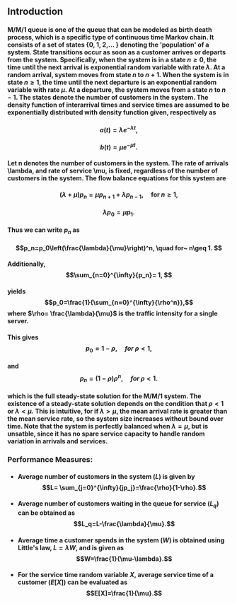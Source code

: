 ## Introduction 
#### M/M/1 queue is one of the queue that can be modeled as birth death process, which is a specific type of continuous time Markov chain. It consists of a set of states {0, 1, 2,... \} denoting the 'population' of a system. State transitions occur as soon as a customer arrives or departs from the system. Specifically, when the system is in a state $n \geq 0$, the time until the next arrival is exponential random variable with rate $\lambda$. At a random arrival, system moves from state $n$ to $n+1$. When the system is in state $n \geq 1$, the time until the next departure is an exponential random variable with rate $\mu$. At a departure, the system moves from a state $n$ to $n-1$. The states denote the number of customers in the system. The density function of interarrival times and service times are assumed to be exponentially distributed with density function given, respectively as
#### $$a(t)= \lambda e^{-\lambda t}, $$
#### $$b(t)= \mu e^{-\mu t}. $$

#### Let n denotes the number of customers in the system. The rate of arrivals \lambda, and rate of service \mu, is fixed, regardless of the number of customers in the system. The flow balance equations for this system are
#### $$(\lambda+\mu)p_n=\mu p_{n+1}+\lambda p_{n-1}, \quad \text{for}~ n\geq 1,$$
#### $$\lambda p_0= \mu p_1. $$
#### Thus we can write $p_n$ as
#### $$p_n=p_0\left(\frac{\lambda}{\mu}\right)^n, \quad for~ n\geq 1. $$
#### Additionally, $$\sum_{n=0}^{\infty}{p_n}= 1, $$
#### yields $$p_0=\frac{1}{\sum_{n=0}^{\infty}{\rho^n}},$$ where $\rho= \frac{\lambda}{\mu}$ is the traffic intensity for a single server. 
#### This gives $$p_0=1-\rho, \quad for~ \rho<1,$$
#### and $$p_n=(1-\rho)\rho^n, \quad for~ \rho<1.$$
#### which is the full steady-state solution for the M/M/1 system. The existence of a steady-state solution depends on the condition that $\rho<1$ or $\lambda<\mu$. This is intuitive, for if $\lambda>\mu$, the mean arrival rate is greater than the mean service rate, so the system size increases without bound over time. Note that the system is perfectly balanced when $\lambda=\mu$, but is unsatble, since it has no spare service capacity to handle random variation in arrivals and services.
### Performance Measures:
* #### Average number of customers in the system $(L)$ is given by $$L= \sum_{j=0}^{\infty}{jp_j}=\frac{\rho}{1-\rho}.$$
* #### Average number of customers waiting in the queue for service $(L_q)$ can be obtained as $$L_q=L-\frac{\lambda}{\mu}.$$
* #### Average time a customer spends in the system $(W)$ is obtained using Little's law, $L=\lambda W$, and is given as $$W=\frac{1}{\mu-\lambda}.$$
* #### For the service time random variable $X$, average service time of a customer $(E[X])$ can be evaluated as $$E[X]=\frac{1}{\mu}.$$
